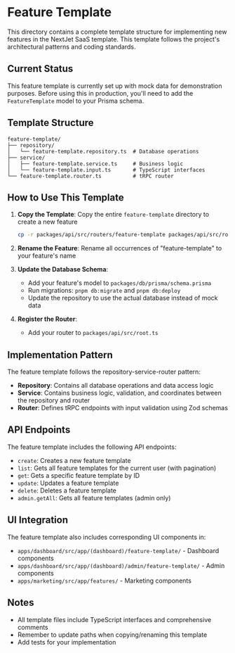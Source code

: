 # Feature Template

This directory contains a complete template structure for implementing new features in the NextJet SaaS template. This template follows the project's architectural patterns and coding standards.

## Current Status

This feature template is currently set up with mock data for demonstration purposes. Before using this in production, you'll need to add the `FeatureTemplate` model to your Prisma schema.

## Template Structure

```
feature-template/
├── repository/
│   └── feature-template.repository.ts  # Database operations
├── service/
│   ├── feature-template.service.ts     # Business logic
│   └── feature-template.input.ts       # TypeScript interfaces
└── feature-template.router.ts          # tRPC router
```

## How to Use This Template

1. **Copy the Template**: Copy the entire `feature-template` directory to create a new feature
   ```bash
   cp -r packages/api/src/routers/feature-template packages/api/src/routers/your-feature
   ```

2. **Rename the Feature**: Rename all occurrences of "feature-template" to your feature's name

3. **Update the Database Schema**: 
   - Add your feature's model to `packages/db/prisma/schema.prisma`
   - Run migrations: `pnpm db:migrate` and `pnpm db:deploy`
   - Update the repository to use the actual database instead of mock data

4. **Register the Router**: 
   - Add your router to `packages/api/src/root.ts`

## Implementation Pattern

The feature template follows the repository-service-router pattern:

- **Repository**: Contains all database operations and data access logic
- **Service**: Contains business logic, validation, and coordinates between the repository and router
- **Router**: Defines tRPC endpoints with input validation using Zod schemas

## API Endpoints

The feature template includes the following API endpoints:

- `create`: Creates a new feature template
- `list`: Gets all feature templates for the current user (with pagination)
- `get`: Gets a specific feature template by ID
- `update`: Updates a feature template
- `delete`: Deletes a feature template
- `admin.getAll`: Gets all feature templates (admin only)

## UI Integration

The feature template also includes corresponding UI components in:

- `apps/dashboard/src/app/(dashboard)/feature-template/` - Dashboard components
- `apps/dashboard/src/app/(dashboard)/admin/feature-template/` - Admin components
- `apps/marketing/src/app/features/` - Marketing components

## Notes

- All template files include TypeScript interfaces and comprehensive comments
- Remember to update paths when copying/renaming this template
- Add tests for your implementation 